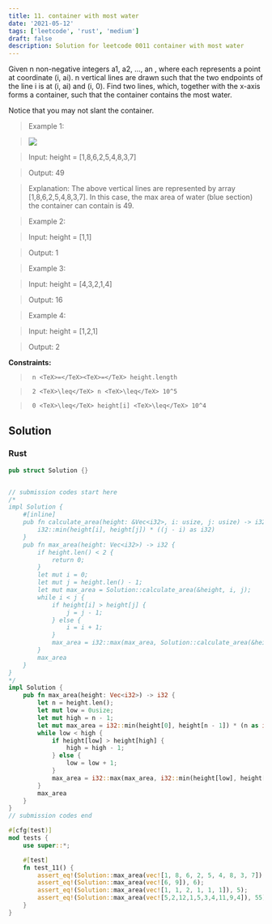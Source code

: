 ```yaml
---
title: 11. container with most water
date: '2021-05-12'
tags: ['leetcode', 'rust', 'medium']
draft: false
description: Solution for leetcode 0011 container with most water
---
```


 

  Given n non-negative integers a1, a2, ..., an , where each represents a point at coordinate (i, ai). n vertical lines are drawn such that the two endpoints of the line i is at (i, ai) and (i, 0). Find two lines, which, together with the x-axis forms a container, such that the container contains the most water.

  Notice that you may not slant the container.

   

 >   Example 1:

 >   ![](https://s3-lc-upload.s3.amazonaws.com/uploads/2018/07/17/question_11.jpg)

 >   Input: height <TeX>=</TeX> [1,8,6,2,5,4,8,3,7]

 >   Output: 49

 >   Explanation: The above vertical lines are represented by array [1,8,6,2,5,4,8,3,7]. In this case, the max area of water (blue section) the container can contain is 49.

  

 >   Example 2:

  

 >   Input: height <TeX>=</TeX> [1,1]

 >   Output: 1

  

 >   Example 3:

  

 >   Input: height <TeX>=</TeX> [4,3,2,1,4]

 >   Output: 16

  

 >   Example 4:

  

 >   Input: height <TeX>=</TeX> [1,2,1]

 >   Output: 2

  

   

  **Constraints:**

  

 >   	n <TeX>=</TeX><TeX>=</TeX> height.length

 >   	2 <TeX>\leq</TeX> n <TeX>\leq</TeX> 10^5

 >   	0 <TeX>\leq</TeX> height[i] <TeX>\leq</TeX> 10^4


## Solution
### Rust
```rust
pub struct Solution {}


// submission codes start here
/*
impl Solution {
    #[inline]
    pub fn calculate_area(height: &Vec<i32>, i: usize, j: usize) -> i32 {
        i32::min(height[i], height[j]) * ((j - i) as i32)
    }
    pub fn max_area(height: Vec<i32>) -> i32 {
        if height.len() < 2 {
            return 0;
        }
        let mut i = 0;
        let mut j = height.len() - 1;
        let mut max_area = Solution::calculate_area(&height, i, j);
        while i < j {
            if height[i] > height[j] {
                j = j - 1;
            } else {
                i = i + 1;
            }
            max_area = i32::max(max_area, Solution::calculate_area(&height, i, j));
        }
        max_area
    }
}
*/
impl Solution {
    pub fn max_area(height: Vec<i32>) -> i32 {
        let n = height.len();
        let mut low = 0usize;
        let mut high = n - 1;
        let mut max_area = i32::min(height[0], height[n - 1]) * (n as i32 - 1 - 0);
        while low < high {
            if height[low] > height[high] {
                high = high - 1;
            } else {
                low = low + 1;
            }
            max_area = i32::max(max_area, i32::min(height[low], height[high]) * (high as i32 - low as i32));
        }
        max_area
    }
}
// submission codes end

#[cfg(test)]
mod tests {
    use super::*;

    #[test]
    fn test_11() {
        assert_eq!(Solution::max_area(vec![1, 8, 6, 2, 5, 4, 8, 3, 7]), 49);
        assert_eq!(Solution::max_area(vec![6, 9]), 6);
        assert_eq!(Solution::max_area(vec![1, 1, 2, 1, 1, 1]), 5);
        assert_eq!(Solution::max_area(vec![5,2,12,1,5,3,4,11,9,4]), 55);
    }
}

```
